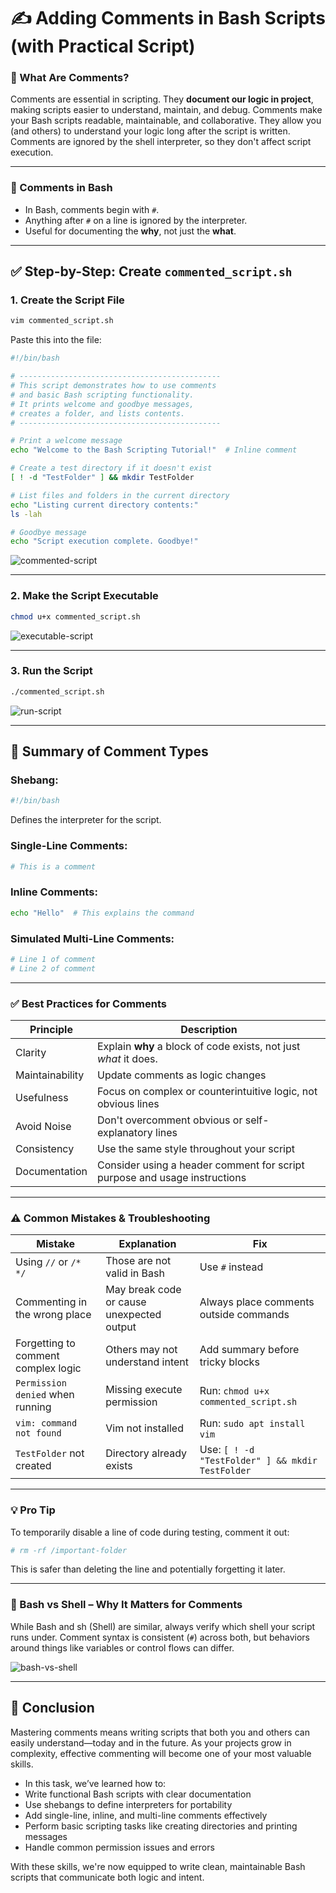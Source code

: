 # ✍️ Adding Comments in Bash Scripts (with Practical Script)

### 💬 What Are Comments?

Comments are essential in scripting. They **document our logic in project**, making scripts easier to understand, maintain, and debug.
Comments make your Bash scripts readable, maintainable, and collaborative. They allow you (and others) to understand your logic long after the script is written.
Comments are ignored by the shell interpreter, so they don't affect script execution.

---

### 💬 Comments in Bash

- In Bash, comments begin with `#`.
- Anything after `#` on a line is ignored by the interpreter.
- Useful for documenting the **why**, not just the **what**.

---

## ✅ Step-by-Step: Create `commented_script.sh`

### 1. **Create the Script File**

```bash
vim commented_script.sh
```

Paste this into the file:

```bash
#!/bin/bash

# ---------------------------------------------
# This script demonstrates how to use comments
# and basic Bash scripting functionality.
# It prints welcome and goodbye messages,
# creates a folder, and lists contents.
# ---------------------------------------------

# Print a welcome message
echo "Welcome to the Bash Scripting Tutorial!"  # Inline comment

# Create a test directory if it doesn't exist
[ ! -d "TestFolder" ] && mkdir TestFolder

# List files and folders in the current directory
echo "Listing current directory contents:"
ls -lah

# Goodbye message
echo "Script execution complete. Goodbye!"
```

![commented-script](img/Screenshot%20from%202025-07-02%2008-50-10.png)

---

### 2. **Make the Script Executable**

```bash
chmod u+x commented_script.sh
```

![executable-script](img/Screenshot%20from%202025-07-02%2008-52-43.png)

---

### 3. **Run the Script**

```bash
./commented_script.sh
```

![run-script](img/Screenshot%20from%202025-07-02%2008-53-15.png)

---

## 💬 Summary of Comment Types

### Shebang:

```bash
#!/bin/bash
```

Defines the interpreter for the script.

### Single-Line Comments:

```bash
# This is a comment
```

### Inline Comments:

```bash
echo "Hello"  # This explains the command
```

### Simulated Multi-Line Comments:

```bash
# Line 1 of comment
# Line 2 of comment
```

---

### ✅ Best Practices for Comments

| Principle       | Description                                                               |
| --------------- | ------------------------------------------------------------------------- |
| Clarity         | Explain **why** a block of code exists, not just _what_ it does.          |
| Maintainability | Update comments as logic changes                                          |
| Usefulness      | Focus on complex or counterintuitive logic, not obvious lines             |
| Avoid Noise     | Don't overcomment obvious or self-explanatory lines                       |
| Consistency     | Use the same style throughout your script                                 |
| Documentation   | Consider using a header comment for script purpose and usage instructions |

---

### ⚠️ Common Mistakes & Troubleshooting

| Mistake                             | Explanation                               | Fix                                              |
| ----------------------------------- | ----------------------------------------- | ------------------------------------------------ |
| Using `//` or `/* */`               | Those are not valid in Bash               | Use `#` instead                                  |
| Commenting in the wrong place       | May break code or cause unexpected output | Always place comments outside commands           |
| Forgetting to comment complex logic | Others may not understand intent          | Add summary before tricky blocks                 |
| `Permission denied` when running    | Missing execute permission                | Run: `chmod u+x commented_script.sh`             |
| `vim: command not found`            | Vim not installed                         | Run: `sudo apt install vim`                      |
| `TestFolder` not created            | Directory already exists                  | Use: `[ ! -d "TestFolder" ] && mkdir TestFolder` |

---

### 💡 Pro Tip

To temporarily disable a line of code during testing, comment it out:

```bash
# rm -rf /important-folder
```

This is safer than deleting the line and potentially forgetting it later.

---

### 🔄 Bash vs Shell – Why It Matters for Comments

While Bash and sh (Shell) are similar, always verify which shell your script runs under. Comment syntax is consistent (`#`) across both, but behaviors around things like variables or control flows can differ.

![bash-vs-shell](img/Screenshot%20from%202025-07-02%2008-21-01.png)

---

## 🏁 Conclusion

Mastering comments means writing scripts that both you and others can easily understand—today and in the future. As your projects grow in complexity, effective commenting will become one of your most valuable skills.

- In this task, we’ve learned how to:
- Write functional Bash scripts with clear documentation
- Use shebangs to define interpreters for portability
- Add single-line, inline, and multi-line comments effectively
- Perform basic scripting tasks like creating directories and printing messages
- Handle common permission issues and errors

With these skills, we're now equipped to write clean, maintainable Bash scripts that communicate both logic and intent.
